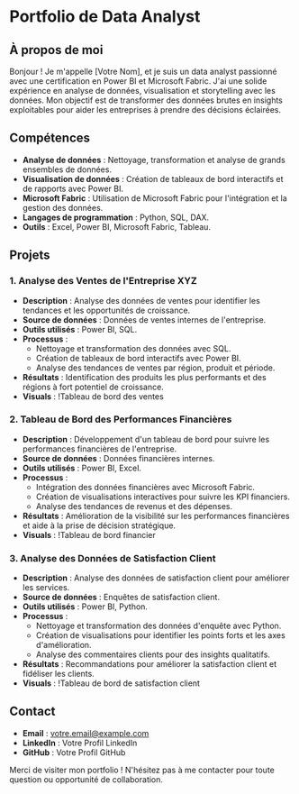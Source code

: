 # Portfolio de Data Analyst

## À propos de moi
Bonjour ! Je m'appelle [Votre Nom], et je suis un data analyst passionné avec une certification en Power BI et Microsoft Fabric. J'ai une solide expérience en analyse de données, visualisation et storytelling avec les données. Mon objectif est de transformer des données brutes en insights exploitables pour aider les entreprises à prendre des décisions éclairées.

## Compétences
- **Analyse de données** : Nettoyage, transformation et analyse de grands ensembles de données.
- **Visualisation de données** : Création de tableaux de bord interactifs et de rapports avec Power BI.
- **Microsoft Fabric** : Utilisation de Microsoft Fabric pour l'intégration et la gestion des données.
- **Langages de programmation** : Python, SQL, DAX.
- **Outils** : Excel, Power BI, Microsoft Fabric, Tableau.

## Projets

### 1. Analyse des Ventes de l'Entreprise XYZ
- **Description** : Analyse des données de ventes pour identifier les tendances et les opportunités de croissance.
- **Source de données** : Données de ventes internes de l'entreprise.
- **Outils utilisés** : Power BI, SQL.
- **Processus** :
  - Nettoyage et transformation des données avec SQL.
  - Création de tableaux de bord interactifs avec Power BI.
  - Analyse des tendances de ventes par région, produit et période.
- **Résultats** : Identification des produits les plus performants et des régions à fort potentiel de croissance.
- **Visuals** : !Tableau de bord des ventes

### 2. Tableau de Bord des Performances Financières
- **Description** : Développement d'un tableau de bord pour suivre les performances financières de l'entreprise.
- **Source de données** : Données financières internes.
- **Outils utilisés** : Power BI, Excel.
- **Processus** :
  - Intégration des données financières avec Microsoft Fabric.
  - Création de visualisations interactives pour suivre les KPI financiers.
  - Analyse des tendances de revenus et des dépenses.
- **Résultats** : Amélioration de la visibilité sur les performances financières et aide à la prise de décision stratégique.
- **Visuals** : !Tableau de bord financier

### 3. Analyse des Données de Satisfaction Client
- **Description** : Analyse des données de satisfaction client pour améliorer les services.
- **Source de données** : Enquêtes de satisfaction client.
- **Outils utilisés** : Power BI, Python.
- **Processus** :
  - Nettoyage et transformation des données d'enquête avec Python.
  - Création de visualisations pour identifier les points forts et les axes d'amélioration.
  - Analyse des commentaires clients pour des insights qualitatifs.
- **Résultats** : Recommandations pour améliorer la satisfaction client et fidéliser les clients.
- **Visuals** : !Tableau de bord de satisfaction client

## Contact
- **Email** : votre.email@example.com
- **LinkedIn** : Votre Profil LinkedIn
- **GitHub** : Votre Profil GitHub

Merci de visiter mon portfolio ! N'hésitez pas à me contacter pour toute question ou opportunité de collaboration.
